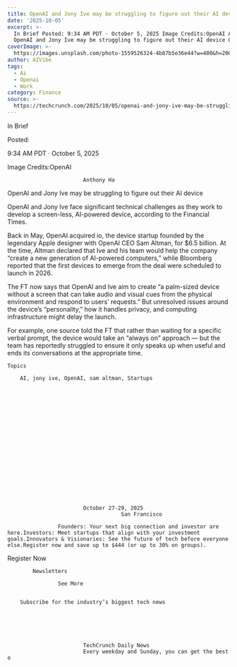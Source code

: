 ```yaml
---
title: OpenAI and Jony Ive may be struggling to figure out their AI device
date: '2025-10-05'
excerpt: >-
  In Brief Posted: 9:34 AM PDT · October 5, 2025 Image Credits:OpenAI Anthony Ha
  OpenAI and Jony Ive may be struggling to figure out their AI device Ope...
coverImage: >-
  https://images.unsplash.com/photo-1559526324-4b87b5e36e44?w=400&h=200&fit=crop&auto=format
author: AIVibe
tags:
  - Ai
  - Openai
  - Work
category: Finance
source: >-
  https://techcrunch.com/2025/10/05/openai-and-jony-ive-may-be-struggling-to-figure-out-their-ai-device/
---
```

In Brief



Posted:


9:34 AM PDT · October 5, 2025



Image Credits:OpenAI



	
		
							
											
									
					
		
							Anthony Ha
					
	



OpenAI and Jony Ive may be struggling to figure out their AI device


OpenAI and Jony Ive face significant technical challenges as they work to develop a screen-less, AI-powered device, according to the Financial Times.

Back in May, OpenAI acquired io, the device startup founded by the legendary Apple designer with OpenAI CEO Sam Altman, for $6.5 billion. At the time, Altman declared that Ive and his team would help the company “create a new generation of AI-powered computers,” while Bloomberg reported that the first devices to emerge from the deal were scheduled to launch in 2026.


	
	




	
	



The FT now says that OpenAI and Ive aim to create “a palm-sized device without a screen that can take audio and visual cues from the physical environment and respond to users’ requests.” But unresolved issues around the device’s “personality,” how it handles privacy, and computing infrastructure might delay the launch.

For example, one source told the FT that rather than waiting for a specific verbal prompt, the device would take an “always on” approach — but the team has reportedly struggled to ensure it only speaks up when useful and ends its conversations at the appropriate time.





	Topics
	
		AI, jony ive, OpenAI, sam altman, Startups	









	
	






	
					
				
							October 27-29, 2025
										San Francisco
					
					Founders: Your next big connection and investor are here.Investors: Meet startups that align with your investment goals.Innovators & Visionaries: See the future of tech before everyone else.Register now and save up to $444 (or up to 30% on groups).
				


Register Now


	








	
		
			Newsletters
							
					See More
				
					
		Subscribe for the industry’s biggest tech news
	
	
		
			
									
						
							TechCrunch Daily News
							Every weekday and Sunday, you can get the best o
